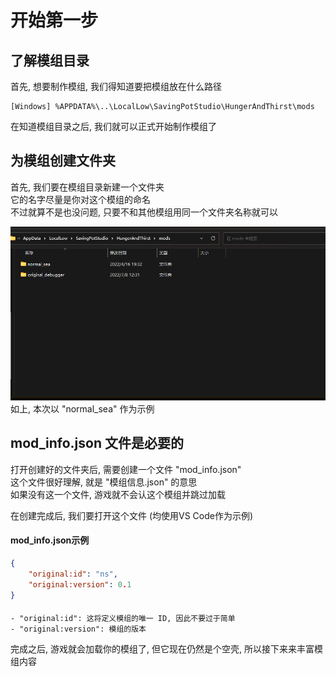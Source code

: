开始第一步
=================
了解模组目录
-------------
首先, 想要制作模组, 我们得知道要把模组放在什么路径  

```
[Windows] %APPDATA%\..\LocalLow\SavingPotStudio\HungerAndThirst\mods
```

在知道模组目录之后, 我们就可以正式开始制作模组了  

为模组创建文件夹
------------------
首先, 我们要在模组目录新建一个文件夹  
它的名字尽量是你对这个模组的命名  
不过就算不是也没问题, 只要不和其他模组用同一个文件夹名称就可以

![模组路径示例](https://github.com/SavingPot/Game-Mod-Manual/blob/main/Pictures/How%20To%20Start/how_to_start_mod_path.png "模组路径示例")  
如上, 本次以 "normal_sea" 作为示例  
  
  
mod_info.json 文件是必要的
-----------------
打开创建好的文件夹后, 需要创建一个文件 "mod_info.json"  
这个文件很好理解, 就是 "模组信息.json" 的意思  
如果没有这一个文件, 游戏就不会认这个模组并跳过加载  

在创建完成后, 我们要打开这个文件   (均使用VS Code作为示例)

#### mod_info.json示例
```json
{
    "original:id": "ns",
    "original:version": 0.1
}
```

####
```
- "original:id": 这将定义模组的唯一 ID, 因此不要过于简单
- "original:version": 模组的版本
```
  
完成之后, 游戏就会加载你的模组了, 但它现在仍然是个空壳, 所以接下来来丰富模组内容
